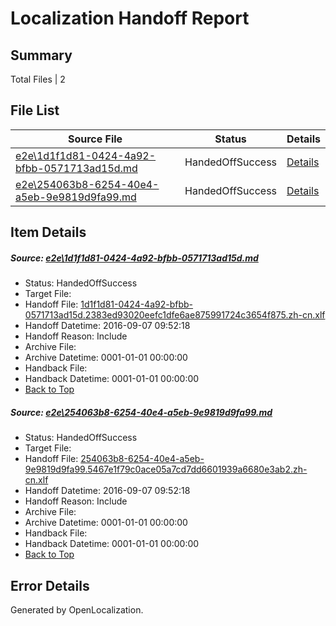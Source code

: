 # <a name='report-top'></a> Localization Handoff Report

## Summary
 Total Files | 2

## File List
 Source File | Status | Details 
 ----------- | ------ | ------- 
 [e2e\1d1f1d81-0424-4a92-bfbb-0571713ad15d.md](https://github.com/OpenLocalizationTestOrg/ol-test0/blob/7aa8312b3bd6b607465aabbf87977f3f3c189c92/e2e/1d1f1d81-0424-4a92-bfbb-0571713ad15d.md) | HandedOffSuccess | [Details](#8e22f37e8772f10b6b647ab01afc8050bbe5ea981)
 [e2e\254063b8-6254-40e4-a5eb-9e9819d9fa99.md](https://github.com/OpenLocalizationTestOrg/ol-test0/blob/7aa8312b3bd6b607465aabbf87977f3f3c189c92/e2e/254063b8-6254-40e4-a5eb-9e9819d9fa99.md) | HandedOffSuccess | [Details](#2b72d1357a0f1f739bd53fb20db4f214c43237d72)

## Item Details
##### <a name='8e22f37e8772f10b6b647ab01afc8050bbe5ea981'></a> Source: [e2e\1d1f1d81-0424-4a92-bfbb-0571713ad15d.md](https://github.com/OpenLocalizationTestOrg/ol-test0/blob/7aa8312b3bd6b607465aabbf87977f3f3c189c92/e2e/1d1f1d81-0424-4a92-bfbb-0571713ad15d.md)
* Status: HandedOffSuccess
* Target File: 
* Handoff File: [1d1f1d81-0424-4a92-bfbb-0571713ad15d.2383ed93020eefc1dfe6ae875991724c3654f875.zh-cn.xlf](https://github.com/OpenLocalizationTestOrg/ol-test0-handoff/blob/743f4dbc0ea9140df4abc299105c2af609e4b4f2/ol-handoff/OpenLocalizationTestOrg/ol-test0-zhcn/yuwzho/ht/1d1f1d81-0424-4a92-bfbb-0571713ad15d.2383ed93020eefc1dfe6ae875991724c3654f875.zh-cn.xlf)
* Handoff Datetime: 2016-09-07 09:52:18
* Handoff Reason: Include
* Archive File: 
* Archive Datetime: 0001-01-01 00:00:00
* Handback File: 
* Handback Datetime: 0001-01-01 00:00:00
* [Back to Top](#report-top)

##### <a name='2b72d1357a0f1f739bd53fb20db4f214c43237d72'></a> Source: [e2e\254063b8-6254-40e4-a5eb-9e9819d9fa99.md](https://github.com/OpenLocalizationTestOrg/ol-test0/blob/7aa8312b3bd6b607465aabbf87977f3f3c189c92/e2e/254063b8-6254-40e4-a5eb-9e9819d9fa99.md)
* Status: HandedOffSuccess
* Target File: 
* Handoff File: [254063b8-6254-40e4-a5eb-9e9819d9fa99.5467e1f79c0ace05a7cd7dd6601939a6680e3ab2.zh-cn.xlf](https://github.com/OpenLocalizationTestOrg/ol-test0-handoff/blob/743f4dbc0ea9140df4abc299105c2af609e4b4f2/ol-handoff/OpenLocalizationTestOrg/ol-test0-zhcn/yuwzho/ht/254063b8-6254-40e4-a5eb-9e9819d9fa99.5467e1f79c0ace05a7cd7dd6601939a6680e3ab2.zh-cn.xlf)
* Handoff Datetime: 2016-09-07 09:52:18
* Handoff Reason: Include
* Archive File: 
* Archive Datetime: 0001-01-01 00:00:00
* Handback File: 
* Handback Datetime: 0001-01-01 00:00:00
* [Back to Top](#report-top)


## Error Details

Generated by OpenLocalization.
